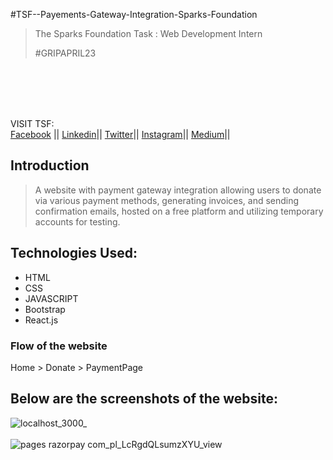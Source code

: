 #TSF--Payements-Gateway-Integration-Sparks-Foundation

>The Sparks Foundation Task : Web Development Intern
>
>#GRIPAPRIL23


<br><br><br><br>

VISIT TSF: <br>
<a href="https://www.facebook.com/thesparksfoundation.info"> Facebook</a> ||
<a href="https://www.linkedin.com/company/the-sparks-foundation/"> Linkedin</a>||
<a href="https://twitter.com/tsfsingapore"> Twitter</a>||
<a href="https://instagram.com/thesparksfoundation.info"> Instagram</a>||
<a href="https://medium.com/thesparksfoundation"> Medium</a>||<br>





## Introduction
>  
> A website with payment gateway integration allowing users to donate via various payment methods, generating invoices, and sending confirmation emails, hosted on a free platform and utilizing temporary accounts for testing.


## Technologies Used:
- HTML
- CSS
- JAVASCRIPT
- Bootstrap
- React.js

### Flow of the website
Home > Donate > PaymentPage

## Below are the screenshots of the website: 
![localhost_3000_](https://user-images.githubusercontent.com/74952621/232133879-6df005e5-01e8-4551-9b6e-d6381d1753cb.png)<br><br>
![pages razorpay com_pl_LcRgdQLsumzXYU_view](https://user-images.githubusercontent.com/74952621/232133911-ba7f29dd-0c05-47cc-94b4-538df6d835b7.png)


